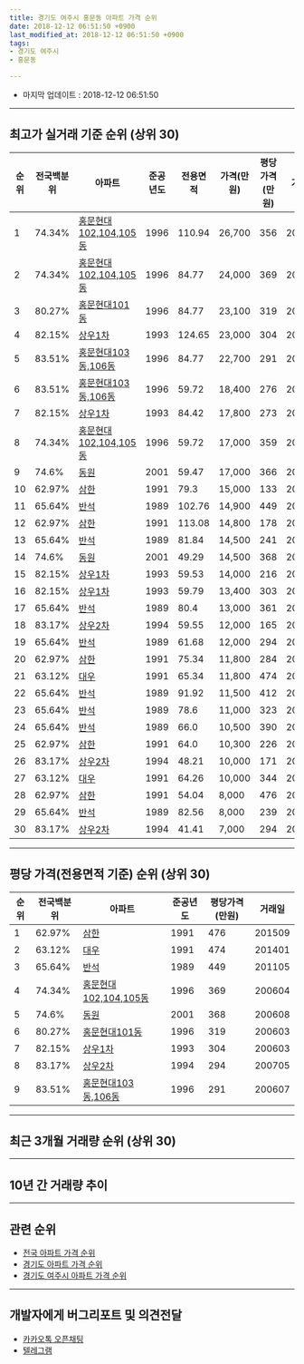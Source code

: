 ```yaml
---
title: 경기도 여주시 홍문동 아파트 가격 순위
date: 2018-12-12 06:51:50 +0900
last_modified_at: 2018-12-12 06:51:50 +0900
tags:
- 경기도 여주시
- 홍문동

---
```


* 마지막 업데이트 : 2018-12-12 06:51:50

---

## 최고가 실거래 기준 순위 (상위 30)


|순위|전국백분위|아파트|준공년도|전용면적|가격(만원)|평당가격(만원)|거래일|
|---|---|---|---|---|---|---|---|
|1|74.34%|[홍문현대102,104,105동](https://search.naver.com/search.naver?query=%EA%B2%BD%EA%B8%B0%EB%8F%84+%EC%97%AC%EC%A3%BC%EC%8B%9C+%ED%99%8D%EB%AC%B8%EB%8F%99+%ED%99%8D%EB%AC%B8%ED%98%84%EB%8C%80102%2C104%2C105%EB%8F%99)|1996|110.94|26,700|356|200606|
|2|74.34%|[홍문현대102,104,105동](https://search.naver.com/search.naver?query=%EA%B2%BD%EA%B8%B0%EB%8F%84+%EC%97%AC%EC%A3%BC%EC%8B%9C+%ED%99%8D%EB%AC%B8%EB%8F%99+%ED%99%8D%EB%AC%B8%ED%98%84%EB%8C%80102%2C104%2C105%EB%8F%99)|1996|84.77|24,000|369|200604|
|3|80.27%|[홍문현대101동](https://search.naver.com/search.naver?query=%EA%B2%BD%EA%B8%B0%EB%8F%84+%EC%97%AC%EC%A3%BC%EC%8B%9C+%ED%99%8D%EB%AC%B8%EB%8F%99+%ED%99%8D%EB%AC%B8%ED%98%84%EB%8C%80101%EB%8F%99)|1996|84.77|23,100|319|200603|
|4|82.15%|[상우1차](https://search.naver.com/search.naver?query=%EA%B2%BD%EA%B8%B0%EB%8F%84+%EC%97%AC%EC%A3%BC%EC%8B%9C+%ED%99%8D%EB%AC%B8%EB%8F%99+%EC%83%81%EC%9A%B01%EC%B0%A8)|1993|124.65|23,000|304|200603|
|5|83.51%|[홍문현대103동,106동](https://search.naver.com/search.naver?query=%EA%B2%BD%EA%B8%B0%EB%8F%84+%EC%97%AC%EC%A3%BC%EC%8B%9C+%ED%99%8D%EB%AC%B8%EB%8F%99+%ED%99%8D%EB%AC%B8%ED%98%84%EB%8C%80103%EB%8F%99%2C106%EB%8F%99)|1996|84.77|22,700|291|200607|
|6|83.51%|[홍문현대103동,106동](https://search.naver.com/search.naver?query=%EA%B2%BD%EA%B8%B0%EB%8F%84+%EC%97%AC%EC%A3%BC%EC%8B%9C+%ED%99%8D%EB%AC%B8%EB%8F%99+%ED%99%8D%EB%AC%B8%ED%98%84%EB%8C%80103%EB%8F%99%2C106%EB%8F%99)|1996|59.72|18,400|276|200605|
|7|82.15%|[상우1차](https://search.naver.com/search.naver?query=%EA%B2%BD%EA%B8%B0%EB%8F%84+%EC%97%AC%EC%A3%BC%EC%8B%9C+%ED%99%8D%EB%AC%B8%EB%8F%99+%EC%83%81%EC%9A%B01%EC%B0%A8)|1993|84.42|17,800|273|200604|
|8|74.34%|[홍문현대102,104,105동](https://search.naver.com/search.naver?query=%EA%B2%BD%EA%B8%B0%EB%8F%84+%EC%97%AC%EC%A3%BC%EC%8B%9C+%ED%99%8D%EB%AC%B8%EB%8F%99+%ED%99%8D%EB%AC%B8%ED%98%84%EB%8C%80102%2C104%2C105%EB%8F%99)|1996|59.72|17,000|359|200607|
|9|74.6%|[동원](https://search.naver.com/search.naver?query=%EA%B2%BD%EA%B8%B0%EB%8F%84+%EC%97%AC%EC%A3%BC%EC%8B%9C+%ED%99%8D%EB%AC%B8%EB%8F%99+%EB%8F%99%EC%9B%90)|2001|59.47|17,000|366|200606|
|10|62.97%|[삼한](https://search.naver.com/search.naver?query=%EA%B2%BD%EA%B8%B0%EB%8F%84+%EC%97%AC%EC%A3%BC%EC%8B%9C+%ED%99%8D%EB%AC%B8%EB%8F%99+%EC%82%BC%ED%95%9C)|1991|79.3|15,000|133|200604|
|11|65.64%|[반석](https://search.naver.com/search.naver?query=%EA%B2%BD%EA%B8%B0%EB%8F%84+%EC%97%AC%EC%A3%BC%EC%8B%9C+%ED%99%8D%EB%AC%B8%EB%8F%99+%EB%B0%98%EC%84%9D)|1989|102.76|14,900|449|201105|
|12|62.97%|[삼한](https://search.naver.com/search.naver?query=%EA%B2%BD%EA%B8%B0%EB%8F%84+%EC%97%AC%EC%A3%BC%EC%8B%9C+%ED%99%8D%EB%AC%B8%EB%8F%99+%EC%82%BC%ED%95%9C)|1991|113.08|14,800|178|200705|
|13|65.64%|[반석](https://search.naver.com/search.naver?query=%EA%B2%BD%EA%B8%B0%EB%8F%84+%EC%97%AC%EC%A3%BC%EC%8B%9C+%ED%99%8D%EB%AC%B8%EB%8F%99+%EB%B0%98%EC%84%9D)|1989|81.84|14,500|241|200606|
|14|74.6%|[동원](https://search.naver.com/search.naver?query=%EA%B2%BD%EA%B8%B0%EB%8F%84+%EC%97%AC%EC%A3%BC%EC%8B%9C+%ED%99%8D%EB%AC%B8%EB%8F%99+%EB%8F%99%EC%9B%90)|2001|49.29|14,500|368|200608|
|15|82.15%|[상우1차](https://search.naver.com/search.naver?query=%EA%B2%BD%EA%B8%B0%EB%8F%84+%EC%97%AC%EC%A3%BC%EC%8B%9C+%ED%99%8D%EB%AC%B8%EB%8F%99+%EC%83%81%EC%9A%B01%EC%B0%A8)|1993|59.53|14,000|216|200605|
|16|82.15%|[상우1차](https://search.naver.com/search.naver?query=%EA%B2%BD%EA%B8%B0%EB%8F%84+%EC%97%AC%EC%A3%BC%EC%8B%9C+%ED%99%8D%EB%AC%B8%EB%8F%99+%EC%83%81%EC%9A%B01%EC%B0%A8)|1993|59.79|13,400|303|200711|
|17|65.64%|[반석](https://search.naver.com/search.naver?query=%EA%B2%BD%EA%B8%B0%EB%8F%84+%EC%97%AC%EC%A3%BC%EC%8B%9C+%ED%99%8D%EB%AC%B8%EB%8F%99+%EB%B0%98%EC%84%9D)|1989|80.4|13,000|361|200707|
|18|83.17%|[상우2차](https://search.naver.com/search.naver?query=%EA%B2%BD%EA%B8%B0%EB%8F%84+%EC%97%AC%EC%A3%BC%EC%8B%9C+%ED%99%8D%EB%AC%B8%EB%8F%99+%EC%83%81%EC%9A%B02%EC%B0%A8)|1994|59.55|12,000|165|200603|
|19|65.64%|[반석](https://search.naver.com/search.naver?query=%EA%B2%BD%EA%B8%B0%EB%8F%84+%EC%97%AC%EC%A3%BC%EC%8B%9C+%ED%99%8D%EB%AC%B8%EB%8F%99+%EB%B0%98%EC%84%9D)|1989|61.68|12,000|294|200604|
|20|62.97%|[삼한](https://search.naver.com/search.naver?query=%EA%B2%BD%EA%B8%B0%EB%8F%84+%EC%97%AC%EC%A3%BC%EC%8B%9C+%ED%99%8D%EB%AC%B8%EB%8F%99+%EC%82%BC%ED%95%9C)|1991|75.34|11,800|284|200611|
|21|63.12%|[대우](https://search.naver.com/search.naver?query=%EA%B2%BD%EA%B8%B0%EB%8F%84+%EC%97%AC%EC%A3%BC%EC%8B%9C+%ED%99%8D%EB%AC%B8%EB%8F%99+%EB%8C%80%EC%9A%B0)|1991|65.34|11,800|474|201401|
|22|65.64%|[반석](https://search.naver.com/search.naver?query=%EA%B2%BD%EA%B8%B0%EB%8F%84+%EC%97%AC%EC%A3%BC%EC%8B%9C+%ED%99%8D%EB%AC%B8%EB%8F%99+%EB%B0%98%EC%84%9D)|1989|91.92|11,500|412|201009|
|23|65.64%|[반석](https://search.naver.com/search.naver?query=%EA%B2%BD%EA%B8%B0%EB%8F%84+%EC%97%AC%EC%A3%BC%EC%8B%9C+%ED%99%8D%EB%AC%B8%EB%8F%99+%EB%B0%98%EC%84%9D)|1989|78.6|11,000|323|200604|
|24|65.64%|[반석](https://search.naver.com/search.naver?query=%EA%B2%BD%EA%B8%B0%EB%8F%84+%EC%97%AC%EC%A3%BC%EC%8B%9C+%ED%99%8D%EB%AC%B8%EB%8F%99+%EB%B0%98%EC%84%9D)|1989|66.0|10,500|390|201002|
|25|62.97%|[삼한](https://search.naver.com/search.naver?query=%EA%B2%BD%EA%B8%B0%EB%8F%84+%EC%97%AC%EC%A3%BC%EC%8B%9C+%ED%99%8D%EB%AC%B8%EB%8F%99+%EC%82%BC%ED%95%9C)|1991|64.0|10,300|226|200612|
|26|83.17%|[상우2차](https://search.naver.com/search.naver?query=%EA%B2%BD%EA%B8%B0%EB%8F%84+%EC%97%AC%EC%A3%BC%EC%8B%9C+%ED%99%8D%EB%AC%B8%EB%8F%99+%EC%83%81%EC%9A%B02%EC%B0%A8)|1994|48.21|10,000|171|200607|
|27|63.12%|[대우](https://search.naver.com/search.naver?query=%EA%B2%BD%EA%B8%B0%EB%8F%84+%EC%97%AC%EC%A3%BC%EC%8B%9C+%ED%99%8D%EB%AC%B8%EB%8F%99+%EB%8C%80%EC%9A%B0)|1991|64.26|10,000|344|200811|
|28|62.97%|[삼한](https://search.naver.com/search.naver?query=%EA%B2%BD%EA%B8%B0%EB%8F%84+%EC%97%AC%EC%A3%BC%EC%8B%9C+%ED%99%8D%EB%AC%B8%EB%8F%99+%EC%82%BC%ED%95%9C)|1991|54.04|8,000|476|201509|
|29|65.64%|[반석](https://search.naver.com/search.naver?query=%EA%B2%BD%EA%B8%B0%EB%8F%84+%EC%97%AC%EC%A3%BC%EC%8B%9C+%ED%99%8D%EB%AC%B8%EB%8F%99+%EB%B0%98%EC%84%9D)|1989|82.56|8,000|239|200603|
|30|83.17%|[상우2차](https://search.naver.com/search.naver?query=%EA%B2%BD%EA%B8%B0%EB%8F%84+%EC%97%AC%EC%A3%BC%EC%8B%9C+%ED%99%8D%EB%AC%B8%EB%8F%99+%EC%83%81%EC%9A%B02%EC%B0%A8)|1994|41.41|7,000|294|200705|


---

## 평당 가격(전용면적 기준) 순위 (상위 30)


|순위|전국백분위|아파트|준공년도|평당가격(만원)|거래일|
|---|---|---|---|---|---|
|1|62.97%|[삼한](https://search.naver.com/search.naver?query=%EA%B2%BD%EA%B8%B0%EB%8F%84+%EC%97%AC%EC%A3%BC%EC%8B%9C+%ED%99%8D%EB%AC%B8%EB%8F%99+%EC%82%BC%ED%95%9C)|1991|476|201509|
|2|63.12%|[대우](https://search.naver.com/search.naver?query=%EA%B2%BD%EA%B8%B0%EB%8F%84+%EC%97%AC%EC%A3%BC%EC%8B%9C+%ED%99%8D%EB%AC%B8%EB%8F%99+%EB%8C%80%EC%9A%B0)|1991|474|201401|
|3|65.64%|[반석](https://search.naver.com/search.naver?query=%EA%B2%BD%EA%B8%B0%EB%8F%84+%EC%97%AC%EC%A3%BC%EC%8B%9C+%ED%99%8D%EB%AC%B8%EB%8F%99+%EB%B0%98%EC%84%9D)|1989|449|201105|
|4|74.34%|[홍문현대102,104,105동](https://search.naver.com/search.naver?query=%EA%B2%BD%EA%B8%B0%EB%8F%84+%EC%97%AC%EC%A3%BC%EC%8B%9C+%ED%99%8D%EB%AC%B8%EB%8F%99+%ED%99%8D%EB%AC%B8%ED%98%84%EB%8C%80102%2C104%2C105%EB%8F%99)|1996|369|200604|
|5|74.6%|[동원](https://search.naver.com/search.naver?query=%EA%B2%BD%EA%B8%B0%EB%8F%84+%EC%97%AC%EC%A3%BC%EC%8B%9C+%ED%99%8D%EB%AC%B8%EB%8F%99+%EB%8F%99%EC%9B%90)|2001|368|200608|
|6|80.27%|[홍문현대101동](https://search.naver.com/search.naver?query=%EA%B2%BD%EA%B8%B0%EB%8F%84+%EC%97%AC%EC%A3%BC%EC%8B%9C+%ED%99%8D%EB%AC%B8%EB%8F%99+%ED%99%8D%EB%AC%B8%ED%98%84%EB%8C%80101%EB%8F%99)|1996|319|200603|
|7|82.15%|[상우1차](https://search.naver.com/search.naver?query=%EA%B2%BD%EA%B8%B0%EB%8F%84+%EC%97%AC%EC%A3%BC%EC%8B%9C+%ED%99%8D%EB%AC%B8%EB%8F%99+%EC%83%81%EC%9A%B01%EC%B0%A8)|1993|304|200603|
|8|83.17%|[상우2차](https://search.naver.com/search.naver?query=%EA%B2%BD%EA%B8%B0%EB%8F%84+%EC%97%AC%EC%A3%BC%EC%8B%9C+%ED%99%8D%EB%AC%B8%EB%8F%99+%EC%83%81%EC%9A%B02%EC%B0%A8)|1994|294|200705|
|9|83.51%|[홍문현대103동,106동](https://search.naver.com/search.naver?query=%EA%B2%BD%EA%B8%B0%EB%8F%84+%EC%97%AC%EC%A3%BC%EC%8B%9C+%ED%99%8D%EB%AC%B8%EB%8F%99+%ED%99%8D%EB%AC%B8%ED%98%84%EB%8C%80103%EB%8F%99%2C106%EB%8F%99)|1996|291|200607|


---

## 최근 3개월 거래량 순위 (상위 30)


<div style="width:100%;">
    <canvas id="deal_count_ranking" height="250"></canvas>
</div>


<script>
new Chart(document.getElementById("deal_count_ranking"), {
    type: 'horizontalBar',
    data: {
        labels: ['홍문현대103동,106동', '동원', '상우1차', '삼한', '홍문현대102,104,105동', '상우2차'],
        datasets: [{
            label: '실거래 수',
            data: [4, 3, 2, 2, 1, 1],
            borderColor: "rgba(255, 0, 128, 1)",
            backgroundColor: "rgba(255, 0, 128, 0.5)",
            fill: false,
        }]
    },
    options: {
        responsive: true,
        title: {
            display: true,
            text: '최근 3개월 거래량 순위'
        },
        tooltips: {
            mode: 'index',
            intersect: false,
            callbacks: {
                title: function(tooltipItems, data) {
                    return "실거래 수:";
                },
                label: function(tooltipItem, data) {
                    return data.labels[tooltipItem.index] + ": " + tooltipItem.xLabel;
                }
            }
        },
        hover: {
            mode: 'nearest',
            intersect: true
        },
        scales: {
            xAxes: [{
                display: true,
                scaleLabel: {
                    display: true,
                    labelString: '실거래 수'
                },
                ticks: {
                    suggestedMin: 0,
                }
            }],
            yAxes: [{
                display: true,
                ticks: {
                    autoSkip: false,
                    callback: function(value, index, values) {
                        if (value.length > 15)
                            return value.substr(0, 13) + "...";
                        else
                            return value;
                    }
                },
                scaleLabel: {
                    display: false,
                }
            }]
        }
    }
});

</script>


---

## 10년 간 거래량 추이


<div style="width:100%;">
    <canvas id="deal_progress" height="250"></canvas>
</div>

<script>
new Chart(document.getElementById("deal_progress"), {
    type: 'line',
    data: {
        labels: ['200812','200901','200902','200903','200904','200905','200906','200907','200908','200909','200910','200911','200912','201001','201002','201003','201004','201005','201006','201007','201008','201009','201010','201011','201012','201101','201102','201103','201104','201105','201106','201107','201108','201109','201110','201111','201112','201201','201202','201203','201204','201205','201206','201207','201208','201209','201210','201211','201212','201301','201302','201303','201304','201305','201306','201307','201308','201309','201310','201311','201312','201401','201402','201403','201404','201405','201406','201407','201408','201409','201410','201411','201412','201501','201502','201503','201504','201505','201506','201507','201508','201509','201510','201511','201512','201601','201602','201603','201604','201605','201606','201607','201608','201609','201610','201611','201612','201701','201702','201703','201704','201705','201706','201707','201708','201709','201710','201711','201712','201801','201802','201803','201804','201805','201806','201807','201808','201809','201810','201811','201812'],
        datasets: [{
            label: '실거래 수',
            pointRadius: 1,
            data: [3, 6, 2, 2, 5, 10, 8, 12, 7, 18, 7, 2, 8, 6, 8, 17, 8, 6, 6, 2, 4, 6, 14, 7, 7, 9, 7, 20, 19, 9, 15, 11, 15, 22, 16, 14, 9, 11, 17, 15, 14, 8, 5, 6, 8, 8, 9, 6, 5, 8, 4, 4, 8, 14, 9, 10, 11, 3, 11, 2, 5, 7, 8, 9, 3, 7, 5, 7, 13, 12, 13, 8, 8, 16, 11, 16, 12, 11, 18, 21, 13, 9, 7, 14, 6, 7, 10, 15, 12, 13, 11, 4, 9, 10, 10, 5, 8, 2, 9, 4, 5, 3, 5, 4, 7, 6, 1, 4, 6, 15, 6, 10, 3, 8, 3, 4, 5, 4, 8, 4, 1],
            borderColor: "rgba(255, 201, 14, 1)",
            backgroundColor: "rgba(255, 201, 14, 0.5)",
            fill: true,
        }]
    },
    options: {
        responsive: true,
        title: {
            display: true,
            text: '10년간 거래량 추이'
        },
        tooltips: {
            mode: 'index',
            intersect: false,
        },
        hover: {
            mode: 'nearest',
            intersect: true
        },
        scales: {
            xAxes: [{
                display: true,
                scaleLabel: {
                    display: true,
                    labelString: '년/월'
                }
            }],
            yAxes: [{
                display: true,
                ticks: {
                    suggestedMin: 0,
                },
                scaleLabel: {
                    display: true,
                    labelString: '실거래 수'
                }
            }]
        }
    }
});

</script>


---

## 관련 순위

- [전국 아파트 가격 순위](https://inasie.github.io/apt-ranking/전국)
- [경기도 아파트 가격 순위](https://inasie.github.io/apt-ranking/경기도)
- [경기도 여주시 아파트 가격 순위](https://inasie.github.io/apt-ranking/경기도-여주시)


---

## 개발자에게 버그리포트 및 의견전달

- [카카오톡 오픈채팅](https://open.kakao.com/o/gLJUAP4)
- [텔레그램](https://t.me/inasie)

